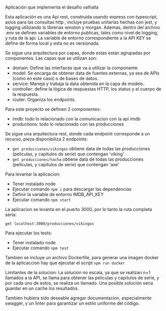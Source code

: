 Aplicación que implementa el desafío valhalla 

Esta aplicación es una Api rest, construida usando express con typescript, axios para las consultas http , incluye pruebas unitarias hechas con jest, y logging utilizando ls librerias winston y morgan. Ademas, dentro del archivo .env se definen variables de entorno publicas, tales como nivel de logging, y ruta de la api. La variable de entorno correspondiente a la API KEY se define de forma local y esta no es versionada.

Se sigue una arquitectura por capas, donde estas están agrupadas por componentes. Las capas que se utilizan son:
- domain: Define las interfaces que va a utilizar la componente.
- model: Se encarga de obtener data de fuentes externas, ya sea de APIs (como en este caso) o de bases de datos.
- service: Maneja y trabaja la data obtenida en la capa de modelo.
- controller: define la lógica de respuestas HTTP, los status y el cuerpo de la respuesta. 
- router: Organiza los endpoints.

Para este proyecto se definen 2 componentes: 
- imdb: todo lo relacionado con la comunicacion con la api imdb
- productions: todo lo relacionado con las producciones

Se sigue una arquitectura rest, donde cada endpoint corresponde a un recurso, pieza disponibiliza 2 endpoints:
- `get producciones/vikingos` obtiene data de todas las producciones (peliculas, y capitulos de serie) que contengan 'viking'
- `get producciones/hacha` obtiene data de todas las producciones (peliculas, y capitulos de serie) que contengan 'axe'

Para levantar la aplicacion:
- Tener instalado node 
- Ejecutar comando `npm i` para descargar las dependencias
- Definir la variable de entorno IMDB_API_KEY
- Ejecutar comando `npm start`

La aplicacion se levanta en el puerto 3000, por lo tanto la ruta completa sería:

`get localhost:3000/producciones/vikingos`

Para ejecutar los tests:
- Tener instalado node 
- Ejecutar comando `npm test`

Tambien se incluye un archivo Dockerfile, para generar una imagen docker de la aplicaccion hay que ejecutar el script `npm run docker`

Limitantes de la solucion: La solucion no escala, ya que se realizan n+1 llamados a la API, se llama para obtener las peliculas y capitulos de serie, y por cada uno de estos, se realiza un llamado. Una posible solución seria guardar en un cache los resultados.

Tambien hubiera sido deseable agregar documentacion, especialmente swagger, y un linter para garantizar un estilo uniforme del código.